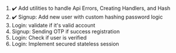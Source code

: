 1. ✔️ Add utilities to handle Api Errors, Creating Handlers, and Hash
2. ✔️ Signup: Add new user with custom hashing password logic
3. Login: validate if it's valid account
4. Signup: Sending OTP if success registration
5. Login: Check if user is verified
6. Login: Implement secured stateless session